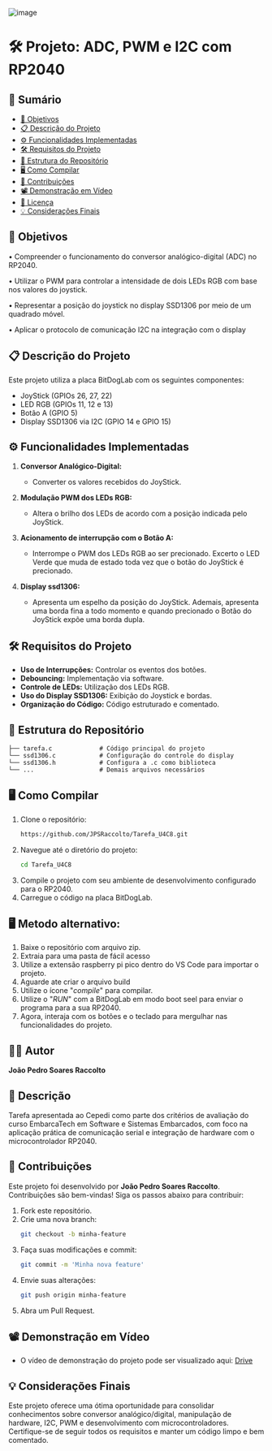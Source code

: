 ![image](https://github.com/user-attachments/assets/f2a5c9b8-6208-4723-8f46-1d74be421827)


# 🛠️ Projeto: ADC, PWM e I2C com RP2040

## 📑 Sumário
- [🎯 Objetivos](#-objetivos)
- [📋 Descrição do Projeto](#-descrição-do-projeto)
- [⚙️ Funcionalidades Implementadas](#%EF%B8%8F-funcionalidades-implementadas)
- [🛠️ Requisitos do Projeto](#%EF%B8%8F-requisitos-do-projeto)
- [📂 Estrutura do Repositório](#-estrutura-do-reposit%C3%A1rio)
- [🖥️ Como Compilar](#%EF%B8%8F-como-compilar)
- [🤝 Contribuições](#-contribui%C3%A7%C3%B5es)
- [📽️ Demonstração em Vídeo](#%EF%B8%8F-demonstra%C3%A7%C3%A3o-em-v%C3%ADdeo)
- [📜 Licença](#-licen%C3%A7a)
- [💡 Considerações Finais](#-considera%C3%A7%C3%B5es-finais)

## 🎯 Objetivos
• Compreender o funcionamento do conversor analógico-digital (ADC) no RP2040.

• Utilizar o PWM para controlar a intensidade de dois LEDs RGB com base nos valores do joystick.

• Representar a posição do joystick no display SSD1306 por meio de um quadrado móvel.

• Aplicar o protocolo de comunicação I2C na integração com o display

## 📋 Descrição do Projeto
Este projeto utiliza a placa BitDogLab com os seguintes componentes:
- JoyStick (GPIOs 26, 27, 22)
- LED RGB (GPIOs 11, 12 e 13)
- Botão A (GPIO 5)
- Display SSD1306 via I2C (GPIO 14 e GPIO 15)

## ⚙️ Funcionalidades Implementadas
1. **Conversor Analógico-Digital:**
   - Converter os valores recebidos do JoyStick.
     
2. **Modulação PWM dos LEDs RGB:**
   - Altera o brilho dos LEDs de acordo com a posição indicada pelo JoyStick.
     
3. **Acionamento de interrupção com o Botão A:**
   - Interrompe o PWM dos LEDs RGB ao ser precionado. Excerto o LED Verde que muda de estado toda vez que o botão do JoyStick é precionado.

4. **Display ssd1306:**
   - Apresenta um espelho da posição do JoyStick. Ademais, apresenta uma borda fina a todo momento e quando precionado o Botão do JoyStick expõe uma borda dupla.

## 🛠️ Requisitos do Projeto
- **Uso de Interrupções:** Controlar os eventos dos botões.
- **Debouncing:** Implementação via software.
- **Controle de LEDs:** Utilização dos LEDs RGB.
- **Uso do Display SSD1306:** Exibição do Joystick e bordas.
- **Organização do Código:** Código estruturado e comentado.

## 📂 Estrutura do Repositório
```
├── tarefa.c             # Código principal do projeto
└── ssd1306.c            # Configuração do controle do display
└── ssd1306.h            # Configura a .c como biblioteca
└── ...                  # Demais arquivos necessários
```

## 🖥️ Como Compilar
1. Clone o repositório:
   ```bash
   https://github.com/JPSRaccolto/Tarefa_U4C8.git
   ```
2. Navegue até o diretório do projeto:
   ```bash
   cd Tarefa_U4C8
   ```
3. Compile o projeto com seu ambiente de desenvolvimento configurado para o RP2040.
4. Carregue o código na placa BitDogLab.

## 🖥️ Metodo alternativo:
1. Baixe o repositório com arquivo zip.
2. Extraia para uma pasta de fácil acesso
3. Utilize a extensão raspberry pi pico dentro do VS Code para importar o projeto.
4. Aguarde ate criar o arquivo build
5. Utilize o ícone "_compile_" para compilar.
6. Utilize o "_RUN_" com a BitDogLab em modo boot seel para enviar o programa para a sua RP2040.
7. Agora, interaja com os botões e o teclado para mergulhar nas funcionalidades do projeto.

## 🧑‍💻 Autor
**João Pedro Soares Raccolto**

## 📝 Descrição
Tarefa apresentada ao Cepedi como parte dos critérios de avaliação do curso EmbarcaTech em Software e Sistemas Embarcados, com foco na aplicação prática de comunicação serial e integração de hardware com o microcontrolador RP2040.

## 🤝 Contribuições
Este projeto foi desenvolvido por **João Pedro Soares Raccolto**.
Contribuições são bem-vindas! Siga os passos abaixo para contribuir:

1. Fork este repositório.
2. Crie uma nova branch:
   ```bash
   git checkout -b minha-feature
   ```
3. Faça suas modificações e commit:
   ```bash
   git commit -m 'Minha nova feature'
   ```
4. Envie suas alterações:
   ```bash
   git push origin minha-feature
   ```
5. Abra um Pull Request.

## 📽️ Demonstração em Vídeo
- O vídeo de demonstração do projeto pode ser visualizado aqui: [Drive](https://drive.google.com/file/d/1PxKWCw_stxOIgTNSCgIACTfDbgvxRU92/view?usp=sharing)

## 💡 Considerações Finais
Este projeto oferece uma ótima oportunidade para consolidar conhecimentos sobre conversor analógico/digital, manipulação de hardware,
I2C, PWM e desenvolvimento com microcontroladores. Certifique-se de seguir todos os requisitos e manter um código limpo e bem comentado.
